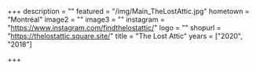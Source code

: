 +++
description = ""
featured = "/img/Main_TheLostAttic.jpg"
hometown = "Montréal"
image2 = ""
image3 = ""
instagram = "https://www.instagram.com/findthelostattic/"
logo = ""
shopurl = "https://thelostattic.square.site/"
title = "The Lost Attic"
years = ["2020", "2018"]

+++
